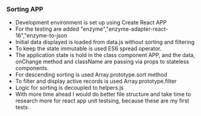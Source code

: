 ### Sorting APP

- Development environment is set up using Create React APP
- For the testing are added "enzyme","enzyme-adapter-react-16","enzyme-to-json
- Initial data displayed is loaded from data.js without sorting and filtering
- To keep the state immutable is used ES6 spread operator.
- The application state is hold in the class component APP, and the data,  onChange method and className are passing via props to stateless components.
- For descending sorting is used Array.prototype.sort method
- To filter and display active records is used Array.prototype.filter
- Logic for sorting is decoupled to helpers.js
- With more time ahead I would do better file structure and take time to research more for react app unit testsing,
because these are my first tests.
